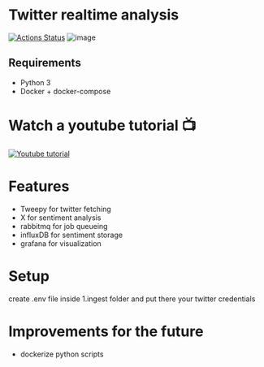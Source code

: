 # Twitter realtime analysis 
[![Actions Status](https://github.com/Skill-Bits/realtime-twitter-analysis/workflows/VerifyDockerCompose/badge.svg)](https://github.com/Skill-Bits/realtime-twitter-analysis/actions)
![image](https://user-images.githubusercontent.com/9840635/107858101-afb18900-6e32-11eb-9b79-b4bf192328cc.png)

## Requirements

 - Python 3
 - Docker + docker-compose

# Watch a youtube tutorial 📺
[![Youtube tutorial](https://img.youtube.com/vi/BCzEG1D4DJs/0.jpg)](https://www.youtube.com/watch?v=BCzEG1D4DJs)

# Features
 - Tweepy for twitter fetching
 - X for sentiment analysis
 - rabbitmq for job queueing
 - influxDB for sentiment storage
 - grafana for visualization

 # Setup
 
 create .env file inside 1.ingest folder and put there your twitter credentials



 # Improvements for the future

 - dockerize python scripts
